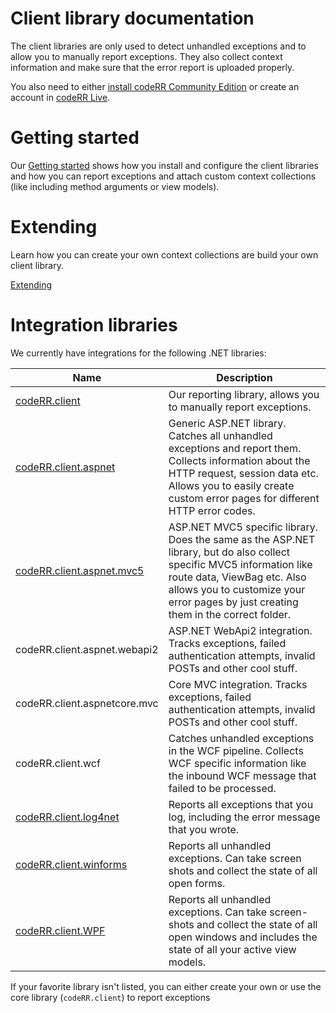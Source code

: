 Client library documentation
============

The client libraries are only used to detect unhandled exceptions and to allow you to manually report exceptions.
They also collect context information and make sure that the error report is uploaded properly.

You also need to either [install codeRR Community Edition](../server/installation.md) or create an account in [codeRR Live](https://coderr.io/live/).

# Getting started

Our [Getting started](gettingstarted.md) shows how you install and configure the client libraries and how you can report exceptions and attach custom context collections (like including method arguments or view models).

# Extending

Learn how you can create your own context collections are build your own client library.

[Extending](extending/)

# Integration libraries

We currently have integrations for the following .NET libraries:

Name | Description
--- | -----
[codeRR.client](libraries/core/index.md) | Our reporting library, allows you to manually report exceptions.
[codeRR.client.aspnet](libraries/aspnet/index.md) | Generic ASP.NET library. Catches all unhandled exceptions and report them. Collects information about the HTTP request, session data etc. Allows you to easily create custom error pages for different HTTP error codes.
[codeRR.client.aspnet.mvc5](libraries/aspnet-mvc5/index.md) | ASP.NET MVC5 specific library. Does the same as the ASP.NET library, but do also collect specific MVC5 information like route data, ViewBag etc. Also allows you to customize your error pages by just creating them in the correct folder.
codeRR.client.aspnet.webapi2 | ASP.NET WebApi2 integration. Tracks exceptions, failed authentication attempts, invalid POSTs and other cool stuff.
codeRR.client.aspnetcore.mvc | Core MVC integration. Tracks exceptions, failed authentication attempts, invalid POSTs and other cool stuff.
codeRR.client.wcf | Catches unhandled exceptions in the WCF pipeline. Collects WCF specific information like the inbound WCF message that failed to be processed.
[codeRR.client.log4net](libraries/log4net/index.md) | Reports all exceptions that you log, including the error message that you wrote.
[codeRR.client.winforms](libraries/winforms/index.md) | Reports all unhandled exceptions. Can take screen shots and collect the state of all open forms.
[codeRR.client.WPF](libraries/wpf/index.md) | Reports all unhandled exceptions. Can take screen-shots and collect the state of all open windows and includes the state of all your active view models.

If your favorite library isn't listed, you can either create your own or use the core library (`codeRR.client`) to report exceptions